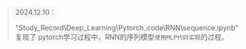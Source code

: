 > 2024.12.10：
>
> "Study_Record\Deep_Learning\Pytorch_code\RNN\sequence.ipynb"
> 复现了 pytorch学习过程中，RNN的序列模型`使用MLP代码实现`的过程。

